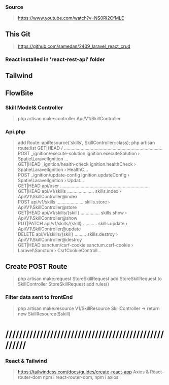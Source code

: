 ### Source

> https://www.youtube.com/watch?v=NS0RI2CfMLE

## This Git

> https://github.com/samedan/2409_laravel_react_crud

### React installed in 'react-rest-api' folder

## Tailwind

## FlowBite

### Skill Model& Controller

> php artisan make:controller Api/V1/SkillController

### Api.php

> add Route::apiResource('skills', SkillController::class);
> php artisan route:list
> GET|HEAD / .............................................................................
> POST \_ignition/execute-solution ignition.executeSolution › Spatie\LaravelIgnition …  
>  GET|HEAD \_ignition/health-check ignition.healthCheck › Spatie\LaravelIgnition › HealthC…  
>  POST \_ignition/update-config ignition.updateConfig › Spatie\LaravelIgnition › Updat…  
>  GET|HEAD api/user ......................................................................  
>  GET|HEAD api/v1/skills ..................... skills.index › Api\V1\SkillController@index  
>  POST api/v1/skills ..................... skills.store › Api\V1\SkillController@store  
>  GET|HEAD api/v1/skills/{skill} ............... skills.show › Api\V1\SkillController@show  
>  PUT|PATCH api/v1/skills/{skill} ........... skills.update › Api\V1\SkillController@update  
>  DELETE api/v1/skills/{skill} ......... skills.destroy › Api\V1\SkillController@destroy  
>  GET|HEAD sanctum/csrf-cookie sanctum.csrf-cookie › Laravel\Sanctum › CsrfCookieControll…

## Create POST Route

> php artisan make:request StoreSkillRequest
> add StoreSkillRequest to SkillController
> StoreSkillRequest add rules()

### Filter data sent to frontEnd

> php artisan make:resource V1/SkillResource
> SkillController -> return new SkillResource($skill)

# ////////////////////////////////////////////////////

### React & Tailwind

> https://tailwindcss.com/docs/guides/create-react-app
> Axios & React-router-dom
> npm i react-router-dom, npm i axios
